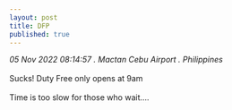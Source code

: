 ```yaml
---
layout: post
title: DFP
published: true
---
```

_05 Nov 2022 08:14:57 . Mactan Cebu Airport . Philippines_
<br>
<br>
Sucks! Duty Free only opens at 9am
<br>
<br>
Time is too slow for those who wait....
